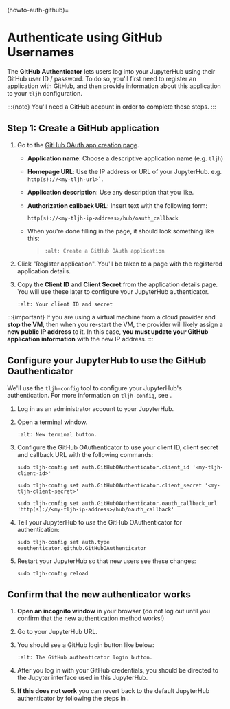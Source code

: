 (howto-auth-github)=

# Authenticate using GitHub Usernames

The **GitHub Authenticator** lets users log into your JupyterHub using their
GitHub user ID / password. To do so, you'll first need to register an
application with GitHub, and then provide information about this
application to your `tljh` configuration.

:::{note}
You'll need a GitHub account in order to complete these steps.
:::

## Step 1: Create a GitHub application

1. Go to the [GitHub OAuth app creation page](https://github.com/settings/applications/new).

   - **Application name**: Choose a descriptive application name (e.g. `tljh`)

   - **Homepage URL**: Use the IP address or URL of your JupyterHub. e.g. `` http(s)://<my-tljh-url>` ``.

   - **Application description**: Use any description that you like.

   - **Authorization callback URL**: Insert text with the following form:

     ```
     http(s)://<my-tljh-ip-address>/hub/oauth_callback
     ```

   - When you're done filling in the page, it should look something like this:

     > ```{image} ../../images/auth/github/create_application.png
     > :alt: Create a GitHub OAuth application
     > ```

2. Click "Register application". You'll be taken to a page with the registered application details.

3. Copy the **Client ID** and **Client Secret** from the application details
   page. You will use these later to configure your JupyterHub authenticator.

   ```{image} ../../images/auth/github/client_id_secret.png
   :alt: Your client ID and secret
   ```

:::{important}
If you are using a virtual machine from a cloud provider and
**stop the VM**, then when you re-start the VM, the provider will likely assign a **new public
IP address** to it. In this case, **you must update your GitHub application information**
with the new IP address.
:::

## Configure your JupyterHub to use the GitHub Oauthenticator

We'll use the `tljh-config` tool to configure your JupyterHub's authentication.
For more information on `tljh-config`, see [](/topic/tljh-config).

1. Log in as an administrator account to your JupyterHub.

2. Open a terminal window.

   ```{image} ../../images/notebook/new-terminal-button.png
   :alt: New terminal button.
   ```

3. Configure the GitHub OAuthenticator to use your client ID, client secret and callback URL with the following commands:

   ```
   sudo tljh-config set auth.GitHubOAuthenticator.client_id '<my-tljh-client-id>'
   ```

   ```
   sudo tljh-config set auth.GitHubOAuthenticator.client_secret '<my-tljh-client-secret>'
   ```

   ```
   sudo tljh-config set auth.GitHubOAuthenticator.oauth_callback_url 'http(s)://<my-tljh-ip-address>/hub/oauth_callback'
   ```

4. Tell your JupyterHub to _use_ the GitHub OAuthenticator for authentication:

   ```
   sudo tljh-config set auth.type oauthenticator.github.GitHubOAuthenticator
   ```

5. Restart your JupyterHub so that new users see these changes:

   ```
   sudo tljh-config reload
   ```

## Confirm that the new authenticator works

1. **Open an incognito window** in your browser (do not log out until you confirm
   that the new authentication method works!)

2. Go to your JupyterHub URL.

3. You should see a GitHub login button like below:

   ```{image} ../../images/auth/github/login_button.png
   :alt: The GitHub authenticator login button.
   ```

4. After you log in with your GitHub credentials, you should be directed to the
   Jupyter interface used in this JupyterHub.

5. **If this does not work** you can revert back to the default
   JupyterHub authenticator by following the steps in [](/howto/auth/firstuse).
